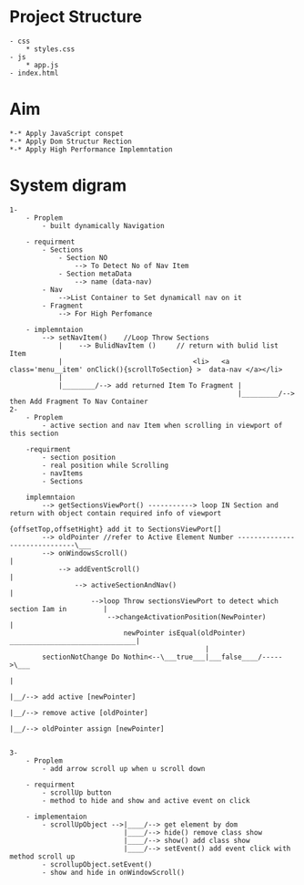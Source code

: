 # Project Structure 
    - css
        * styles.css
    - js
        * app.js
    - index.html

# Aim
    *-* Apply JavaScript conspet
    *-* Apply Dom Structur Rection
    *-* Apply High Performance Implemntation

# System digram
    1-
        - Proplem 
            - built dynamically Navigation
        
        - requirment 
            - Sections
                - Section NO
                    --> To Detect No of Nav Item
                - Section metaData
                    --> name (data-nav)
            - Nav 
                -->List Container to Set dynamicall nav on it
            - Fragment 
                --> For High Perfomance
        
        - implemntaion
            --> setNavItem()    //Loop Throw Sections 
                |    --> BulidNavItem ()     // return with bulid list Item 
                |                                <li>   <a class='menu__item' onClick(){scrollToSection} >  data-nav </a></li> 
                |
                |________/--> add returned Item To Fragment | 
                                                            |_________/--> then Add Fragment To Nav Container
    2-
        - Proplem
            - active section and nav Item when scrolling in viewport of this section

        -requirment
            - section position 
            - real position while Scrolling
            - navItems
            - Sections
        
        implemntaion 
            --> getSectionsViewPort() -----------> loop IN Section and return with object contain required info of viewport 
                                                    {offsetTop,offsetHight} add it to SectionsViewPort[]
            --> oldPointer //refer to Active Element Number ------------------------------\___
            --> onWindowsScroll()                                                             |
                --> addEventScroll()                                                          |
                    --> activeSectionAndNav()                                                 |
                        -->loop Throw sectionsViewPort to detect which section Iam in         |
                            -->changeActivationPosition(NewPointer)                           |
                                newPointer isEqual(oldPointer) _______________________________|      
                                                    |
            sectionNotChange Do Nothin<--\___true___|___false____/----->\___ 
                                                                            |
                                                                            |__/--> add active [newPointer]  
                                                                            |__/--> remove active [oldPointer]  
                                                                            |__/--> oldPointer assign [newPointer]  
    

    3-
        - Proplem
            - add arrow scroll up when u scroll down

        - requirment 
            - scrollUp button 
            - method to hide and show and active event on click
        
        - implementaion
            - scrollUpObject -->|____/--> get element by dom
                                |____/--> hide() remove class show
                                |____/--> show() add class show
                                |____/--> setEvent() add event click with method scroll up
            - scrollupObject.setEvent()
            - show and hide in onWindowScroll()